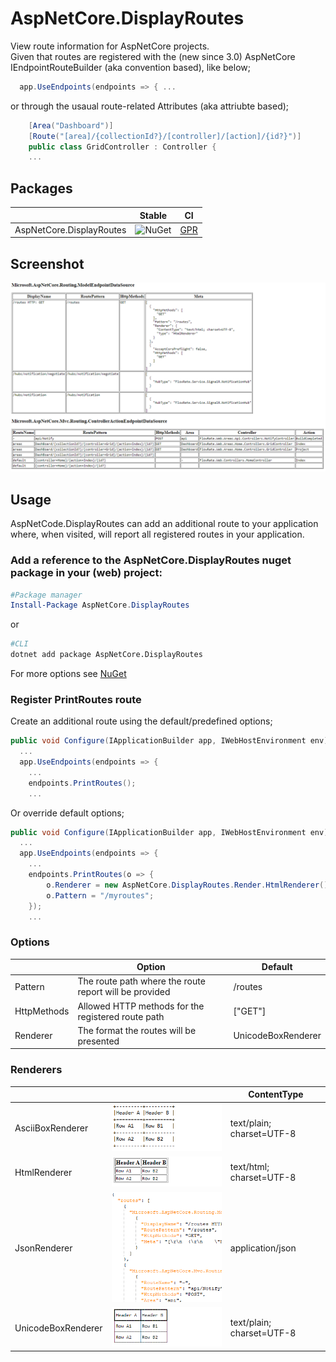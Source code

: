 # AspNetCore.DisplayRoutes
View route information for AspNetCore projects.  
Given that routes are registered with the (new since 3.0) AspNetCore IEndpointRouteBuilder (aka convention based), like below;

```c#
  app.UseEndpoints(endpoints => { ...
```
or through the usaual route-related Attributes (aka attriubte based); 
```c#
    [Area("Dashboard")]
    [Route("[area]/{collectionId?}/[controller]/[action]/{id?}")]
    public class GridController : Controller {
    ...
```
## Packages
|   |  Stable   |   CI |
| - | -------------- | -------------- | 
| AspNetCore.DisplayRoutes | ![NuGet](https://img.shields.io/nuget/v/AspNetCore.DisplayRoutes?logoColor=%20) | [GPR](https://github.com/dogguts/AspNetCore.DisplayRoutes/packages/324648) |

## Screenshot

![Screenshot](https://raw.githubusercontent.com/dogguts/AspNetCore.DisplayRoutes/master/Screenshot.png)

## Usage
AspNetCode.DisplayRoutes can add an additional route to your application where, when visited, will report all registered routes in your application.

### Add a reference to the AspNetCore.DisplayRoutes nuget package in your (web) project:
```Powershell
#Package manager
Install-Package AspNetCore.DisplayRoutes
```
or
```sh
#CLI
dotnet add package AspNetCore.DisplayRoutes
```
For more options see [NuGet](https://www.nuget.org/packages/AspNetCore.DisplayRoutes/)

### Register PrintRoutes route
Create an additional route using the default/predefined options;
```C#
public void Configure(IApplicationBuilder app, IWebHostEnvironment env) {
  ...  
  app.UseEndpoints(endpoints => {
    ...  
    endpoints.PrintRoutes();
    ...  
```
Or override default options; 
```C#
public void Configure(IApplicationBuilder app, IWebHostEnvironment env) {
  ...  
  app.UseEndpoints(endpoints => {  
    ...  
    endpoints.PrintRoutes(o => {
        o.Renderer = new AspNetCore.DisplayRoutes.Render.HtmlRenderer();
        o.Pattern = "/myroutes";
    });
    ...  
```
### Options
|   |  Option   |   Default |
| - | -------------- | -------------- | 
|Pattern| The route path where the route report will be provided  | /routes |
|HttpMethods | Allowed HTTP methods for the registered route path | \["GET"] |
|Renderer | The format the routes will be presented | UnicodeBoxRenderer |

### Renderers
|   |     |   ContentType |
| - | -------------- | -------------- | 
| AsciiBoxRenderer |  ![AsciiBoxRenderer](https://raw.githubusercontent.com/dogguts/AspNetCore.DisplayRoutes/master/.github/images/AsciiBoxRenderer.png) | text/plain; charset=UTF-8 |
| HtmlRenderer | ![HtmlRenderer](https://raw.githubusercontent.com/dogguts/AspNetCore.DisplayRoutes/master/.github/images/HtmlRenderer.png) | text/html; charset=UTF-8 |
| JsonRenderer |  ![JsonRenderer](https://raw.githubusercontent.com/dogguts/AspNetCore.DisplayRoutes/master/.github/images/JsonRenderer.png) | application/json |
| UnicodeBoxRenderer |   ![UnicodeBoxRenderer](https://raw.githubusercontent.com/dogguts/AspNetCore.DisplayRoutes/master/.github/images/UnicodeBoxRenderer.png) | text/plain; charset=UTF-8 |
